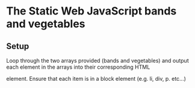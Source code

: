 # The Static Web JavaScript bands and vegetables

## Setup

Loop through the two arrays provided (bands and vegetables) and output each element in the arrays into their corresponding HTML <div> element. Ensure that each item is in a block element (e.g. li, div, p. etc...)
